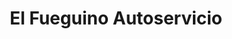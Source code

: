 ---
title: "El Fueguino Autoservicio"
url: /punta-arenas/el-fueguino-autoservicio/
shop: comodidad
---